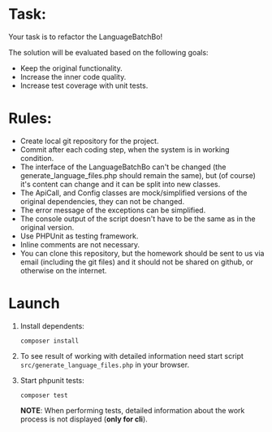 # Task:
Your task is to refactor the LanguageBatchBo!

The solution will be evaluated based on the following goals:
* Keep the original functionality.
* Increase the inner code quality.
* Increase test coverage with unit tests.

# Rules:
* Create local git repository for the project.
* Commit after each coding step, when the system is in working condition.
* The interface of the LanguageBatchBo can't be changed (the generate_language_files.php should remain the same), but
  (of course) it's content can change and it can be split into new classes.
* The ApiCall, and Config classes are mock/simplified versions of the original dependencies, they can not be changed.
* The error message of the exceptions can be simplified.
* The console output of the script doesn't have to be the same as in the original version.
* Use PHPUnit as testing framework.
* Inline comments are not necessary.
* You can clone this repository, but the homework should be sent to us via email (including the git files) and it 
  should not be shared on github, or otherwise on the internet.

# Launch

1. Install dependents:
    ```
    composer install
    ```

2. To see result of working with detailed information need start script `src/generate_language_files.php`
   in your browser.

3. Start phpunit tests:
    ```
    composer test
    ```

    **NOTE**: When performing tests, detailed information about the work process is not displayed (**only for cli**).
